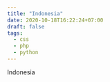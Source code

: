 ```yaml
---
title: "Indonesia"
date: 2020-10-18T16:22:24+07:00
draft: false
tags:
  - css
  - php
  - python
---
```


Indonesia
